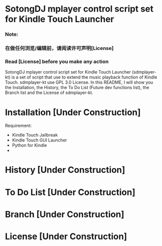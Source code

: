 SotongDJ mplayer control script set for Kindle Touch Launcher
========================

### Note:
### 在做任何浏览/编辑前，请阅读许可声明[License]
### Read [License] before you make any action

SotongDJ mplayer control script set for Kindle Touch Launcher (sdmplayer-kt) is a set of script that use to extend the music playback function of Kindle Touch. sdmplayer-kt use GPL 3.0 License.
In this README, I will show you the Installation, the History, the To Do List (Future dev functions list), the Branch list and the License of sdmplayer-kt.

Installation [Under Construction]
====================================

Requirement:
* Kindle Touch Jailbreak
* Kindle Touch GUI Launcher
* Python for Kindle
* 

History [Under Construction]
========================



To Do List [Under Construction]
========================



Branch [Under Construction]
========================



License [Under Construction]
========================

